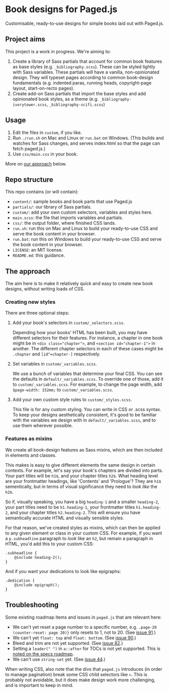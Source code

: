 # Book designs for Paged.js

Customisable, ready-to-use designs for simple books laid out with Paged.js.

## Project aims

This project is a work in progress. We're aiming to:

1. Create a library of Sass partials that account for common book features as base styles (e.g. `_bibliography.scss`). These can be styled lightly with Sass variables. These partials will have a vanilla, non-opinionated design. They will typeset pages according to common book-design fundamentals (e.g. indented paras, running heads, copyright-page layout, start-on-recto pages).
2. Create add-on Sass partials that import the base styles and add opinionated book styles, as a theme (e.g. `_bibliography-ivorytower.scss`, `_bibliography-scifi.scss`)

## Usage

1. Edit the files in `custom`, if you like.
1. Run `./run.sh` on Mac and Linux or `run.bat` on Windows. (This builds and watches for Sass changes, and serves index.html so that the page can fetch paged.js.)
1. Use `css/main.css` in your book.

More on [our approach](#the-approach) below.

## Repo structure

This repo contains (or will contain):

- `content/`: sample books and book parts that use Paged.js
- `partials/`: our library of Sass partials.
- `custom/`: add your own custom selectors, variables and styles here.
- `main.scss`: the file that imports variables and partials.
- `css/`: the output folder, where finished CSS lands.
- `run.sh`: run this on Mac and Linux to build your ready-to-use CSS and serve the book content in your browser.
- `run.bat`: run this on Windows to build your ready-to-use CSS and serve the book content in your browser.
- `LICENSE`: an MIT license.
- `README.md`: this guidance.

## The approach

The aim here is to make it relatively quick and easy to create new book designs, without writing loads of CSS.

### Creating new styles

There are three optional steps:

1. Add your book's selectors in `custom/_selectors.scss`.

   Depending how your books' HTML has been built, you may have different selectors for their features. For instance, a chapter in one book might be in `<div class="chapter">`, and `<section id="chapter-1">` in another. The different chapter selectors in each of these cases might be `.chapter` and `[id^=chapter-]` respectively.

1. Set variables in `custom/_variables.scss`.

   We use a bunch of variables that determine your final CSS. You can see the defaults in `default/_variables.scss`. To override one of those, add it to `custom/_variables.scss`. For example, to change the page width, add `$page-width: 152mm;` to `custom/_variables.scss`.

1. Add your own custom style rules to `custom/_styles.scss`.

   This file is for any custom styling. You can write in CSS or .scss syntax. To keep your designs aesthetically consistent, it's good to be familiar with the variables we design with in `default/_variables.scss`, and to use them wherever possible.

### Features as mixins

We create all book-design features as Sass mixins, which are then included in elements and classes.

This makes is easy to give different elements the same design in certain contexts. For example, let's say your book's chapters are divided into parts. Your part titles will be `h1`s, and your chapter titles `h2`s. What heading level are your frontmatter headings, like 'Contents' and 'Prologue'? They are `h1`s sementically, but in terms of visual significance they need to *look like* the `h2`s.

So if, visually speaking, you have a big `heading-1` and a smaller `heading-2`, your part titles need to be `h1.heading-1`, your frontmatter titles `h1.heading-2`, and your chapter titles `h2.heading-2`. This will ensure you have semantically accurate HTML and visually sensible styles.

For that reason, we've created styles as mixins, which can then be applied to any given element or class in your custom CSS. For example, if you want a `p.subheadline` paragraph to *look* like an `h2`, but remain a paragraph in HTML, you'd add this to your custom CSS:

```
.subheadline {
    @include heading-2();
}
```

And if you want your dedications to look like epigraphs:

```
.dedication {
    @include epigraph();
}
```

## Troubleshooting

Some existing roadmap items and issues in `paged.js` that are relevant here:

- We can't yet reset a page number to a specific number, e.g. `.page-20 (counter-reset: page 20)}` only resets to 1, not to 20. (See [issue 91](https://gitlab.pagedmedia.org/tools/pagedjs/issues/91).)
- We can't yet `float: top` and `float: bottom`. (See [issue 90](https://gitlab.pagedmedia.org/tools/pagedjs/issues/90).)
- Bleed and trim are not yet supported. (See [issue 82](https://gitlab.pagedmedia.org/tools/pagedjs/issues/82).)
- Setting a `leader(" ")` in `a::after` for TOCs is not yet supported. This is [noted on the specs roadmap](https://gitlab.pagedmedia.org/tools/pagedjs/wikis/Support-of-specifications).
- We can't use `string-set` yet. (See [issue 44](https://gitlab.pagedmedia.org/tools/pagedjs/issues/44).)

When writing CSS, also note that the divs that `paged.js` introduces (in order to manage pagination) break some CSS child selectors like `>`. This is probably not avoidable, but it does make design work more challenging, and is important to keep in mind.
